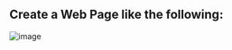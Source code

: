 ## Create a Web Page like the following:

![image](https://github.com/nsinorov/SoftUniMainPath/assets/45227327/d8b62435-c9db-47d5-8d74-399adc6d4c11)
